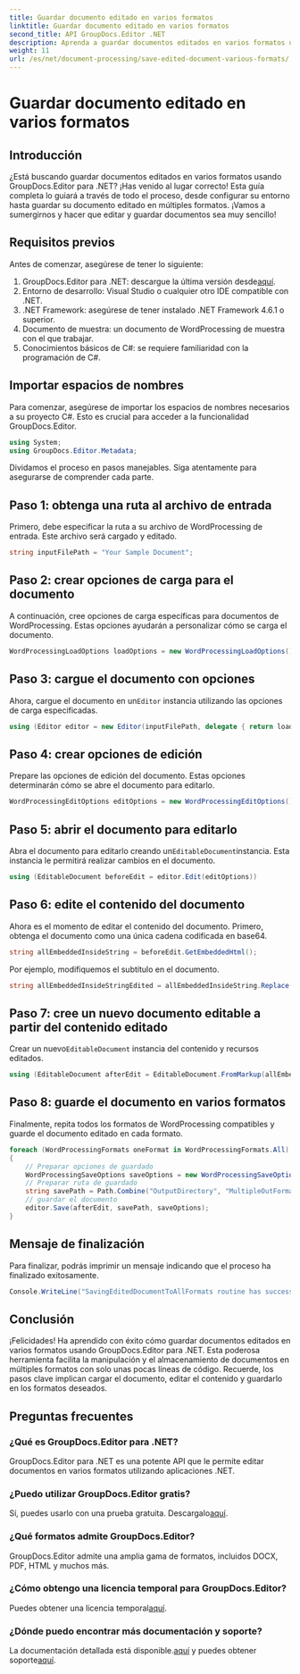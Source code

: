 ```yaml
---
title: Guardar documento editado en varios formatos
linktitle: Guardar documento editado en varios formatos
second_title: API GroupDocs.Editor .NET
description: Aprenda a guardar documentos editados en varios formatos utilizando GroupDocs.Editor para .NET en esta guía completa paso a paso.
weight: 11
url: /es/net/document-processing/save-edited-document-various-formats/
---
```


# Guardar documento editado en varios formatos

## Introducción
¿Está buscando guardar documentos editados en varios formatos usando GroupDocs.Editor para .NET? ¡Has venido al lugar correcto! Esta guía completa lo guiará a través de todo el proceso, desde configurar su entorno hasta guardar su documento editado en múltiples formatos. ¡Vamos a sumergirnos y hacer que editar y guardar documentos sea muy sencillo!
## Requisitos previos
Antes de comenzar, asegúrese de tener lo siguiente:
1.  GroupDocs.Editor para .NET: descargue la última versión desde[aquí](https://releases.groupdocs.com/editor/net/).
2. Entorno de desarrollo: Visual Studio o cualquier otro IDE compatible con .NET.
3. .NET Framework: asegúrese de tener instalado .NET Framework 4.6.1 o superior.
4. Documento de muestra: un documento de WordProcessing de muestra con el que trabajar.
5. Conocimientos básicos de C#: se requiere familiaridad con la programación de C#.
## Importar espacios de nombres
Para comenzar, asegúrese de importar los espacios de nombres necesarios a su proyecto C#. Esto es crucial para acceder a la funcionalidad GroupDocs.Editor.
```csharp
using System;
using GroupDocs.Editor.Metadata;
```
Dividamos el proceso en pasos manejables. Siga atentamente para asegurarse de comprender cada parte.
## Paso 1: obtenga una ruta al archivo de entrada
Primero, debe especificar la ruta a su archivo de WordProcessing de entrada. Este archivo será cargado y editado.
```csharp
string inputFilePath = "Your Sample Document";
```
## Paso 2: crear opciones de carga para el documento
A continuación, cree opciones de carga específicas para documentos de WordProcessing. Estas opciones ayudarán a personalizar cómo se carga el documento.
```csharp
WordProcessingLoadOptions loadOptions = new WordProcessingLoadOptions();
```
## Paso 3: cargue el documento con opciones
 Ahora, cargue el documento en un`Editor` instancia utilizando las opciones de carga especificadas.
```csharp
using (Editor editor = new Editor(inputFilePath, delegate { return loadOptions; }))
```
## Paso 4: crear opciones de edición
Prepare las opciones de edición del documento. Estas opciones determinarán cómo se abre el documento para editarlo.
```csharp
WordProcessingEditOptions editOptions = new WordProcessingEditOptions();
```
## Paso 5: abrir el documento para editarlo
 Abra el documento para editarlo creando un`EditableDocument`instancia. Esta instancia le permitirá realizar cambios en el documento.
```csharp
using (EditableDocument beforeEdit = editor.Edit(editOptions))
```
## Paso 6: edite el contenido del documento
Ahora es el momento de editar el contenido del documento. Primero, obtenga el documento como una única cadena codificada en base64.
```csharp
string allEmbeddedInsideString = beforeEdit.GetEmbeddedHtml();
```
Por ejemplo, modifiquemos el subtítulo en el documento.
```csharp
string allEmbeddedInsideStringEdited = allEmbeddedInsideString.Replace("Subtitle", "Edited subtitle");
```
## Paso 7: cree un nuevo documento editable a partir del contenido editado
 Crear un nuevo`EditableDocument` instancia del contenido y recursos editados.
```csharp
using (EditableDocument afterEdit = EditableDocument.FromMarkup(allEmbeddedInsideStringEdited, null))
```
## Paso 8: guarde el documento en varios formatos
Finalmente, repita todos los formatos de WordProcessing compatibles y guarde el documento editado en cada formato.
```csharp
foreach (WordProcessingFormats oneFormat in WordProcessingFormats.All)
{
    // Preparar opciones de guardado
    WordProcessingSaveOptions saveOptions = new WordProcessingSaveOptions(oneFormat);
    // Preparar ruta de guardado
    string savePath = Path.Combine("OutputDirectory", "MultipleOutFormats." + saveOptions.OutputFormat.Extension);
    // guardar el documento
    editor.Save(afterEdit, savePath, saveOptions);
}
```
## Mensaje de finalización
Para finalizar, podrás imprimir un mensaje indicando que el proceso ha finalizado exitosamente.
```csharp
Console.WriteLine("SavingEditedDocumentToAllFormats routine has successfully finished");
```
## Conclusión
¡Felicidades! Ha aprendido con éxito cómo guardar documentos editados en varios formatos usando GroupDocs.Editor para .NET. Esta poderosa herramienta facilita la manipulación y el almacenamiento de documentos en múltiples formatos con solo unas pocas líneas de código. Recuerde, los pasos clave implican cargar el documento, editar el contenido y guardarlo en los formatos deseados.
## Preguntas frecuentes
### ¿Qué es GroupDocs.Editor para .NET?
GroupDocs.Editor para .NET es una potente API que le permite editar documentos en varios formatos utilizando aplicaciones .NET.
### ¿Puedo utilizar GroupDocs.Editor gratis?
 Sí, puedes usarlo con una prueba gratuita. Descargalo[aquí](https://releases.groupdocs.com/).
### ¿Qué formatos admite GroupDocs.Editor?
GroupDocs.Editor admite una amplia gama de formatos, incluidos DOCX, PDF, HTML y muchos más.
### ¿Cómo obtengo una licencia temporal para GroupDocs.Editor?
 Puedes obtener una licencia temporal[aquí](https://purchase.groupdocs.com/temporary-license/).
### ¿Dónde puedo encontrar más documentación y soporte?
 La documentación detallada está disponible.[aquí](https://tutorials.groupdocs.com/editor/net/) y puedes obtener soporte[aquí](https://forum.groupdocs.com/c/editor/20).